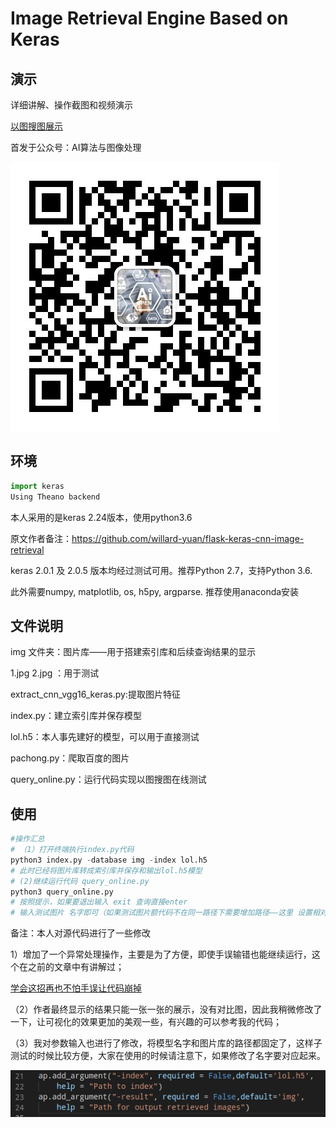 # Image Retrieval Engine Based on Keras

## 演示

详细讲解、操作截图和视频演示

[以图搜图展示](https://mp.weixin.qq.com/s?__biz=MzU4NTY4Mzg1Mw==&mid=2247484752&idx=1&sn=063168237aab0d4fba2c0ae426be2e4a&chksm=fd8783b2caf00aa4bffcfc9f4730bdf2b3c5a4f1d3fdee91115cdd3fc23709a3ac70f1d9c876&token=403649858&lang=zh_CN#rd)

首发于公众号：AI算法与图像处理

![公众号](https://github.com/DWCTOD/flask-keras-cnn-image-retrieval-master/blob/master/img/qrcode_for_gh_cf77d20d7eb8_430.jpg)

## 环境

```python
import keras
Using Theano backend
```

本人采用的是keras 2.24版本，使用python3.6

原文作者备注：https://github.com/willard-yuan/flask-keras-cnn-image-retrieval

keras 2.0.1 及 2.0.5 版本均经过测试可用。推荐Python 2.7，支持Python 3.6.

此外需要numpy, matplotlib, os, h5py, argparse. 推荐使用anaconda安装

## 文件说明

img 文件夹：图片库——用于搭建索引库和后续查询结果的显示

 1.jpg 2.jpg ：用于测试

extract_cnn_vgg16_keras.py:提取图片特征

index.py：建立索引库并保存模型

lol.h5：本人事先建好的模型，可以用于直接测试

pachong.py：爬取百度的图片

query_online.py：运行代码实现以图搜图在线测试

## 使用

```python
#操作汇总
# （1）打开终端执行index.py代码
python3 index.py -database img -index lol.h5
# 此时已经将图片库转成索引库并保存和输出lol.h5模型
# (2)继续运行代码 query_online.py
python3 query_online.py
# 按照提示，如果要退出输入 exit 查询直接enter
# 输入测试图片 名字即可（如果测试图片额代码不在同一路径下需要增加路径——这里 设置相对路径）
```



备注：本人对源代码进行了一些修改

1）增加了一个异常处理操作，主要是为了方便，即使手误输错也能继续运行，这个在之前的文章中有讲解过；

[学会这招再也不怕手误让代码崩掉](http://mp.weixin.qq.com/s?__biz=MzU4NTY4Mzg1Mw==&mid=2247484695&idx=1&sn=530d383d799e1aaa4554747098c53e01&chksm=fd8783f5caf00ae38c93613aab97df7feb9d6b13c7018e1fa2f378ec86bb97d164e93e7a1a2b&scene=21#wechat_redirect)

（2）作者最终显示的结果只能一张一张的展示，没有对比图，因此我稍微修改了一下，让可视化的效果更加的美观一些，有兴趣的可以参考我的代码；

（3）我对参数输入也进行了修改，将模型名字和图片库的路径都固定了，这样子测试的时候比较方便，大家在使用的时候请注意下，如果修改了名字要对应起来。

![代码](https://github.com/DWCTOD/flask-keras-cnn-image-retrieval-master/blob/master/img/%E6%B7%B1%E5%BA%A6%E6%88%AA%E5%9B%BE_%E9%80%89%E6%8B%A9%E5%8C%BA%E5%9F%9F_20190508214737.png)

